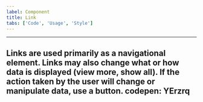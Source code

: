 ```yaml
---
label: Component
title: Link
tabs: ['Code', 'Usage', 'Style']
---
```


---
<page-intro>**Links** are used primarily as a navigational element. Links may also change what or how data is displayed (view more, show all). If the action taken by the user will change or manipulate data, use a button.</page-intro>
codepen: YErzrq
---
